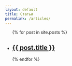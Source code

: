 ```yaml
---
layout: default
title: Статьи
permalink: /articles/
---
```


<!-- ¯ \ _ (ツ) _ / ¯ -->

<ul class="site-list mt-0">
  {% for post in site.posts %}
    <li>
      <h2><a href="{{ post.url }}">{{ post.title }}</a></h2>
      <!-- <p>{{ post.excerpt }}</p> -->
    </li>
  {% endfor %}
</ul>